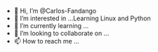 - 👋 Hi, I’m @Carlos-Fandango
- 👀 I’m interested in ...Learning Linux and Python
- 🌱 I’m currently learning ...
- 💞️ I’m looking to collaborate on ...
- 📫 How to reach me ...

<!---
Carlos-Fandango/Carlos-Fandango is a ✨ special ✨ repository because its `README.md` (this file) appears on your GitHub profile.
You can click the Preview link to take a look at your changes.
--->
